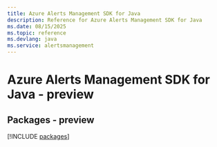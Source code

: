 ```yaml
---
title: Azure Alerts Management SDK for Java
description: Reference for Azure Alerts Management SDK for Java
ms.date: 08/15/2025
ms.topic: reference
ms.devlang: java
ms.service: alertsmanagement
---
```

# Azure Alerts Management SDK for Java - preview
## Packages - preview
[!INCLUDE [packages](alerts-management-index.md)]